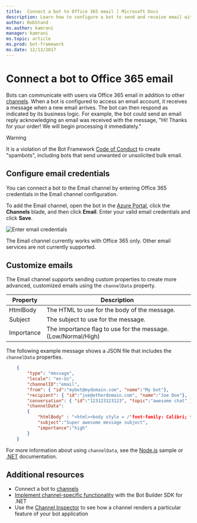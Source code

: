 ```yaml
---
title:  Connect a bot to Office 365 email | Microsoft Docs
description: Learn how to configure a bot to send and receive email with Office 365.
author: RobStand
ms.author: kamrani
manager: kamrani
ms.topic: article
ms.prod: bot-framework
ms.date: 12/13/2017
---
```


# Connect a bot to Office 365 email

Bots can communicate with users via Office 365 email in addition to other [channels](~/bot-service-manage-channels.md). When a bot is configured to access an email account, it receives a message when a new email arrives. The bot can then respond as indicated by its business logic. For example, the bot could send an email reply acknowledging an email was received with the message, "Hi! Thanks for your order! We will begin processing it immediately." 

> [!WARNING]
> It is a violation of the Bot Framework [Code of Conduct](https://www.botframework.com/Content/Microsoft-Bot-Framework-Preview-Online-Services-Agreement.htm) to create "spambots", including bots that send unwanted or unsolicited bulk email.

## Configure email credentials

You can connect a bot to the Email channel by entering Office 365 credentials in the Email channel configuration.

To add the Email channel, open the bot in the [Azure Portal](https://portal.azure.com/), click the **Channels** blade, and then click **Email**. Enter your valid email credentials and click **Save**.

![Enter email credentials](~/media/bot-service-channel-connect-email/bot-service-channel-connect-email-credentials.png)

The Email channel currently works with Office 365 only. Other email services are not currently supported.

## Customize emails

The Email channel supports sending custom properties to create more advanced, customized emails using the `channelData` property.

| Property | Description |
|---------|  -----|
| HtmlBody   | The HTML to use for the body of the message. |
| Subject    | The subject to use for the message.|
| Importance | The importance flag to use for the message.(Low/Normal/High) |

The following example message shows a JSON file that includes the `channelData` properties.

```json
    {
        "type": "message",
        "locale": "en-Us",
        "channelID":"email",
        "from": { "id":"mybot@mydomain.com", "name":"My bot"},
        "recipient": { "id":"joe@otherdomain.com", "name":"Joe Doe"},
        "conversation": { "id":"123123123123", "topic":"awesome chat" },
        "channelData":
        {
            "htmlBody" : "<html><body style = /"font-family: Calibri; font-size: 11pt;/" >This is more than awesome</body></html>",
            "subject":"Super awesome message subject",
            "importance":"high"
        }
    }
```
For more information about using `channelData`, see the [Node.js](https://github.com/Microsoft/BotBuilder-Samples/tree/master/Node/core-ChannelData) sample or [.NET](~/dotnet/bot-builder-dotnet-channeldata.md) documentation.

## Additional resources

* Connect a bot to [channels](~/bot-service-manage-channels.md)
* [Implement channel-specific functionality](dotnet/bot-builder-dotnet-channeldata.md) with the Bot Builder SDK for .NET
* Use the [Channel Inspector](bot-service-channel-inspector.md) to see how a channel renders a particular feature of your bot application
